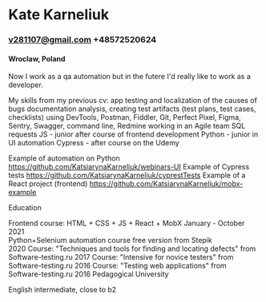 # Kate Karneliuk

### v281107@gmail.com +48572520624

#### Wroclaw, Poland

Now I work as a qa automation but in the futere I'd really like to work as a developer.

My skills from my previous cv:
app testing and localization of the causes of bugs
documentation analysis, creating test artifacts (test plans, test cases, checklists)
using DevTools, Postman, Fiddler, Git, Perfect Pixel, Figma, Sentry, Swagger, command line, Redmine
working in an Agile team
SQL requests
JS - junior after course of frontend development
Python - junior in UI automation
Cypress - after course on the Udemy

Example of automation on Python https://github.com/KatsiarynaKarneliuk/webinars-UI
Example of Cypress tests
https://github.com/KatsiarynaKarneliuk/cyprestTests
Example of a React project (frontend) https://github.com/KatsiarynaKarneliuk/mobx-example

Education

Frontend course: HTML + CSS + JS + React + MobX
January - October 2021  
Python+Selenium automation course
free version from Stepik  
2020
Course: "Techniques and tools for finding and locating defects"
from Software-testing.ru
2017
Course: "Intensive for novice testers" from Software-testing.ru
2016
Course: "Testing web applications" from Software-testing.ru
2016
Pedagogical University

English
intermediate, close to b2
